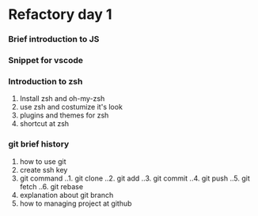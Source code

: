 # Refactory day 1

### Brief introduction to JS
### Snippet for vscode
### Introduction to zsh
1. Install zsh and oh-my-zsh
2. use zsh and costumize it's look
3. plugins and themes for zsh
4. shortcut at zsh

### git brief history
1. how to use git
2. create ssh key
3. git command
..1. git clone
..2. git add
..3. git commit
..4. git push
..5. git fetch
..6. git rebase
4. explanation about git branch
5. how to managing project at github
